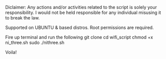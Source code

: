 Diclaimer: Any actions and/or activities related to the script is solely your responsibility. I would not be held responsible for any individual misusing it to break the law.

Supported on UBUNTU & based distros.
Root permissions are required.

Fire up terminal and run the following
    git clone 
    cd wifi_script
    chmod +x ni_three.sh
    sudo ./nithree.sh
    
Voila!
